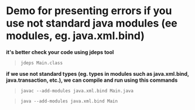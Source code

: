 # Demo for presenting errors if you use not standard java modules (ee modules, eg. java.xml.bind)

**it's better check your code using jdeps tool**

> `jdeps Main.class`

**if we use not standard types (eg. types in modules such as java.xml.bind, java.transaction, etc.), we can compile and run using this commands**

> `javac --add-modules java.xml.bind Main.java`

> `java --add-modules java.xml.bind Main`
